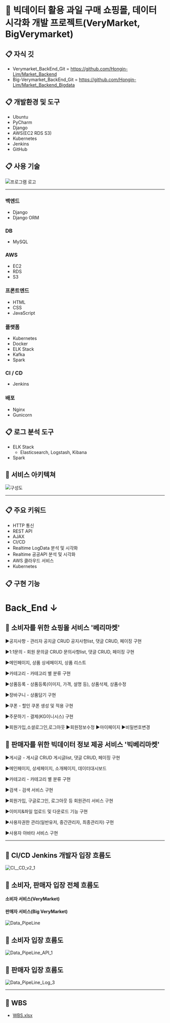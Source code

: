 # 🍓 빅데이터 활용 과일 구매 쇼핑몰, 데이터 시각화 개발 프로젝트(VeryMarket, BigVerymarket) 

## :clipboard: 자식 깃
* Verymarket_BackEnd_Git =  https://github.com/Hongin-Lim/Market_Backend
* Big-Verymarket_BackEnd_Git = https://github.com/Hongin-Lim/Market_Backend_Bigdata

## :clipboard: 개발환경 및 도구
* Ubuntu
* PyCharm
* Django
* AWS(EC2 RDS S3)
* Kubernetes
* Jenkins
* GitHub

## :clipboard: 사용 기술
![프로그램 로고](https://user-images.githubusercontent.com/97941148/172524936-14e8577f-ce69-46b7-abfd-834afb5aca57.png)
* * * 
### 백엔드
* Django
* Django ORM

### DB
* MySQL

### AWS
* EC2
* RDS
* S3

### 프론트엔드
* HTML
* CSS
* JavaScript

### 플랫폼
* Kubernetes
* Docker
* ELK Stack
* Kafka
* Spark

### CI / CD
* Jenkins

### 배포
* Nginx
* Gunicorn

## :clipboard: 로그 분석 도구
* ELK Stack
  * Elasticsearch, Logstash, Kibana
* Spark

## :link: 서비스 아키텍쳐
![구성도](https://user-images.githubusercontent.com/97941148/172517980-6d8aafb9-a214-4594-9170-fb07090db1d7.png)
* * * 

## :clipboard: 주요 키워드
* HTTP 통신
* REST API
* AJAX
* CI/CD
* Realtime LogData 분석 및 시각화
* Realtime 공공API 분석 및 시각화
* AWS 클라우드 서비스
* Kubernetes

## :clipboard: 구현 기능
# Back_End ↓
## :link: 소비자를 위한 쇼핑몰 서비스 '베리마켓'

▶공지사항 - 관리자 공지글 CRUD 공지사항list, 댓글 CRUD, 페이징 구현

▶1:1문의 - 회원 문의글 CRUD 문의사항list, 댓글 CRUD, 페이징 구현 

▶메인페이지, 상품 상세페이지, 상품 리스트

▶카테고리 - 카테고리 별 분류 구현

▶상품등록 - 상품등록(이미지, 가격, 설명 등), 상품삭제, 상품수정

▶장바구니 - 상품담기 구현

▶쿠폰 - 할인 쿠폰 생성 및 적용 구현

▶주문하기 - 결제(KG이니시스) 구현

▶회원가입,소셜로그인,로그아웃 ▶회원정보수정 ▶마이페이지 ▶비밀번호변경



## :link: 판매자를 위한 빅데이터 정보 제공 서비스 '빅베리마켓'

▶게시글 - 게시글 CRUD 게시글list, 댓글 CRUD, 페이징 구현

▶메인페이지, 상세페이지, 소개페이지, 데이터대시보드

▶카테고리 - 카테고리 별 분류 구현

▶검색 - 검색 서비스 구현

▶회원가입, 구글로그인, 로그아웃 등 회원관리 서비스 구현

▶이미지&파일 업로드 및 다운로드 기능 구현

▶사용자권한 관리(일반유저, 중간관리자, 최종관리자) 구현

▶사용자 아바타 서비스 구현
* * * 

## :link: CI/CD Jenkins 개발자 입장 흐름도
![CI__CD_v2_1](https://user-images.githubusercontent.com/96184680/173300690-e17e9f76-8695-4a82-b183-057e16170f83.png)

## :link: 소비자, 판매자 입장 전체 흐름도
#### 소비자 서비스(VeryMarket)
#### 판매자 서비스(Big VeryMarket)
![Data_PipeLine](https://user-images.githubusercontent.com/96184680/173300693-c8b17182-ad15-4569-820b-5899cf92a0ac.png)
## :link: 소비자 입장 흐름도
![Data_PipeLine_API_1](https://user-images.githubusercontent.com/96184680/173300700-4db5be24-4547-46bb-a0d4-8d85200394de.png)
## :link: 판매자 입장 흐름도
![Data_PipeLine_Log_3](https://user-images.githubusercontent.com/96184680/173300703-480b7aea-e3b3-4d59-a159-a3d9854fae9a.png)

* * * 
## :link: WBS
* [WBS.xlsx](https://docs.google.com/viewer?url=https://github.com/Hongin-Lim/Bigdata_Project/blob/main/files/WBS(0603).xlsx?raw=True)

